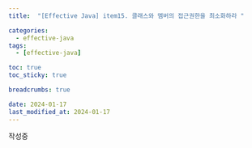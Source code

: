 ```yaml
---
title:  "[Effective Java] item15. 클래스와 멤버의 접근권한을 최소화하라 "

categories:
  - effective-java
tags:
  - [effective-java]

toc: true
toc_sticky: true

breadcrumbs: true

date: 2024-01-17
last_modified_at: 2024-01-17
---
```


작성중
